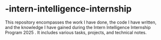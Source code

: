 # -intern-intelligence-internship
This repository encompasses the work I have done, the code I have written, and the knowledge I have gained during the  Intern Intelligence Internship Program 2025 . It includes various tasks, projects, and technical notes.
